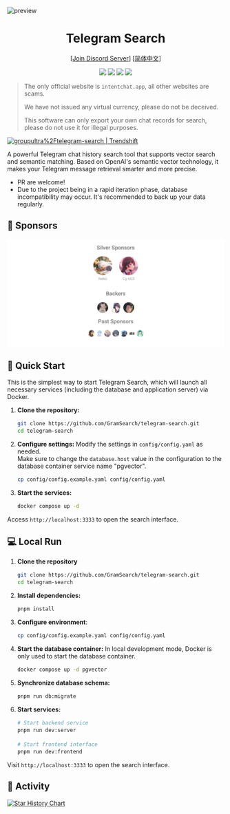 ![preview](./docs/assets/preview.png)

<h1 align="center">Telegram Search</h1>

<p align="center">
  [<a href="https://discord.gg/NzYsmJSgCT">Join Discord Server</a>] [<a href="https://github.com/GramSearch/telegram-search/blob/main/README.md">简体中文</a>]
</p>

<p align="center">
  <a href="https://deepwiki.com/GramSearch/telegram-search"><img src="https://deepwiki.com/badge.svg"></a>
  <a href="https://github.com/GramSearch/telegram-search/blob/main/LICENSE"><img src="https://img.shields.io/github/license/GramSearch/telegram-search.svg?style=flat&colorA=080f12&colorB=1fa669"></a>
    <a href="https://discord.gg/NzYsmJSgCT"><img src="https://img.shields.io/badge/dynamic/json?url=https%3A%2F%2Fdiscord.com%2Fapi%2Finvites%2FNzYsmJSgCT%3Fwith_counts%3Dtrue&query=%24.approximate_member_count&suffix=%20members&logo=discord&logoColor=white&label=%20&color=7389D8&labelColor=6A7EC2"></a>
  <a href="https://t.me/+Gs3SH2qAPeFhYmU9"><img src="https://img.shields.io/badge/Telegram-%235AA9E6?logo=telegram&labelColor=FFFFFF"></a>
</p>

> The only official website is `intentchat.app`, all other websites are scams.
>
> We have not issued any virtual currency, please do not be deceived.
>
> This software can only export your own chat records for search, please do not use it for illegal purposes.

<a href="https://trendshift.io/repositories/13868" target="_blank"><img src="https://trendshift.io/api/badge/repositories/13868" alt="groupultra%2Ftelegram-search | Trendshift" style="width: 250px; height: 55px;" width="250" height="55"/></a>

A powerful Telegram chat history search tool that supports vector search and semantic matching. Based on OpenAI's semantic vector technology, it makes your Telegram message retrieval smarter and more precise.

- PR are welcome!
- Due to the project being in a rapid iteration phase, database incompatibility may occur. It's recommended to back up your data regularly.

## 💖 Sponsors

![Sponsors](https://github.com/luoling8192/luoling8192/raw/master/sponsorkit/sponsors.svg)

## 🚀 Quick Start

This is the simplest way to start Telegram Search, which will launch all necessary services (including the database and application server) via Docker.

1.  **Clone the repository:**

    ```bash
    git clone https://github.com/GramSearch/telegram-search.git
    cd telegram-search
    ```

2.  **Configure settings:**
    Modify the settings in `config/config.yaml` as needed.\
    Make sure to change the `database.host` value in the configuration to the database container service name "pgvector".
    ```bash
    cp config/config.example.yaml config/config.yaml
    ```

3.  **Start the services:**

    ```bash
    docker compose up -d
    ```

Access `http://localhost:3333` to open the search interface.

## 💻 Local Run

1.  **Clone the repository**

    ```bash
    git clone https://github.com/GramSearch/telegram-search.git
    cd telegram-search
    ```

2.  **Install dependencies:**

    ```bash
    pnpm install
    ```

3.  **Configure environment**:

    ```bash
    cp config/config.example.yaml config/config.yaml
    ```

4.  **Start the database container:**
    In local development mode, Docker is only used to start the database container.

    ```bash
    docker compose up -d pgvector
    ```

5.  **Synchronize database schema:**

    ```bash
    pnpm run db:migrate
    ```

6.  **Start services:**

    ```bash
    # Start backend service
    pnpm run dev:server

    # Start frontend interface
    pnpm run dev:frontend
    ```

Visit `http://localhost:3333` to open the search interface.

## 🚀 Activity

[![Star History Chart](https://api.star-history.com/svg?repos=luoling8192/telegram-search&type=Date)](https://star-history.com/#luoling8192/telegram-search&Date)
